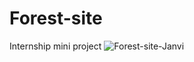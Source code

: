 # Forest-site
Internship mini project
![Forest-site-Janvi](https://user-images.githubusercontent.com/75998738/155897177-b6dbf8f8-3df7-4f61-a4df-b7ebb650748f.gif)
